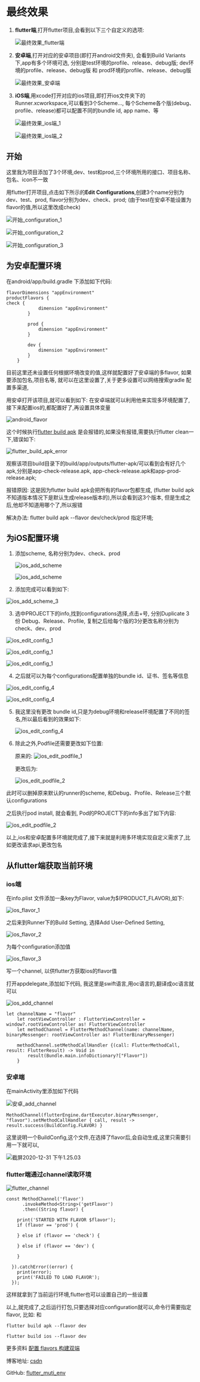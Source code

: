 # 最终效果

1. **flutter端**,打开flutter项目,会看到以下三个自定义的选项:

   ![最终效果_flutter端](./最终效果_flutter端.png)

2. **安卓端**,打开对应的安卓项目(即打开android文件夹), 会看到Build Variants下,app有多个环境可选, 分别是test环境的profile、release、debug版; dev环境的profile、release、debug版 和 prod环境的profile、release、debug版

   ![最终效果_安卓端](./最终效果_安卓端.png)

3. **iOS端**,用xcode打开对应的ios项目,即打开ios文件夹下的Runner.xcworkspace,可以看到3个Scheme..., 每个Scheme各个版(debug、profile、release)都可以配置不同的bundle id, app name、等

   ![最终效果_ios端_1](./最终效果_ios端_1.png)

   ![最终效果_ios端_2](./最终效果_ios端_2.png)

## 开始

这里我为项目添加了3个环境,dev、test和prod,三个环境所用的接口、项目名称、包名、icon不一致

用flutter打开项目,点击如下所示的**Edit Configurations**,创建3个name分别为dev、test、prod, flavor分别为dev、check、prod; (由于test在安卓不能设置为flavor的值,所以这里改成check)

![开始_configuration_1](./开始_configuration_1.png)

![开始_configuration_2](./开始_configuration_2.png)

![开始_configuration_3](./开始_configuration_3.png)

## 为安卓配置环境

在android/app/build.gradle 下添加如下代码:

```
flavorDimensions "appEnvironment"
productFlavors {
check {
            dimension "appEnvironment"
        }

        prod {
            dimension "appEnvironment"
        }

        dev {
            dimension "appEnvironment"
        }
    }
```

目前这里还未设置任何根据环境改变的值,这样就配置好了安卓端的多flavor, 如果要添加包名,项目名等, 就可以在这里设置了,关于更多设置可以网络搜索gradle 配置多渠道,

用安卓打开该项目,就可以看到如下:   在安卓端就可以利用他来实现多环境配置了,接下来配置ios的,都配置好了,再设置具体变量

![android_flavor](./android_flavor.png)



这个时候执行<u>flutter build apk</u> 是会报错的,如果没有报错,需要执行flutter clean一下,错误如下:

![flutter_build_apk_error](./flutter_build_apk_error.png)

观察该项目build目录下的build/app/outputs/flutter-apk/可以看到会有好几个apk,分别是app-check-release.apk, app-check-release.apk和app-prod-release.apk;   

报错原因:   这是因为flutter build apk会把所有的flavor包都生成, (flutter build apk 不知道版本情况下是默认生成release版本的),所以会看到这3个版本, 但是生成之后,他却不知道用哪个了,所以报错

解决办法:  flutter build apk --flavor dev/check/prod 指定环境; 

## 为iOS配置环境

1. 添加scheme, 名称分别为dev、check、prod

   ![ios_add_scheme](./ios_add_scheme_1.png)

   ![ios_add_scheme](./ios_add_scheme_2.png)

2.  添加完成可以看到如下:

   ![ios_add_scheme_3](./ios_add_scheme_3.png)

3.  选中PROJECT下的info,找到configurations选择,点击+号, 分别Duplicate 3份 Debug、Release、Profile, 复制之后给每个版的3分更改名称分别为check、dev、prod

   ![ios_edit_config_1](./ios_edit_config_1.png)

   ![ios_edit_config_1](./ios_edit_config_2.png)

   ![ios_edit_config_1](./ios_edit_config_3.png)

4.  之后就可以为每个configurations配置单独的bundle id、证书、签名等信息

   ![ios_edit_config_4](./ios_edit_config_4.png)

   ![ios_edit_config_4](./ios_edit_config_5.png)

5. 我这里没有更改 bundle id,只是为debug环境和release环境配置了不同的签名,所以最后看到的效果如下:

    ![ios_edit_config_4](./ios_edit_config_6.png)

6. 除此之外,Podfile还需要更改如下位置: 

   原来的: ![ios_edit_podfile_1](./ios_edit_podfile_1.png)

   更改后为: 

   ![ios_edit_podfile_2](./ios_edit_podfile_2.png)

此时可以删掉原来默认的runner的scheme, 和Debug、Profile、Release三个默认configurations

之后执行pod install, 就会看到, Pod的PROJECT下的info多出了如下内容: 

![ios_edit_podfile_2](./ios_edit_podfile_3.png)



以上,ios和安卓配置多环境就完成了,接下来就是利用多环境实现自定义需求了,比如更改请求api,更改包名

## 从flutter端获取当前环境

### ios端

在info.plist 文件添加一条key为Flavor, value为$(PRODUCT_FLAVOR),如下:

![ios_flavor_1](./ios_flavor_1.png)

之后来到Runner下的Build Setting, 选择Add User-Defined Setting,

![ios_flavor_2](./ios_flavor_2.png)

为每个configuration添加值

![ios_flavor_3](./ios_flavor_3.png)

写一个channel, 以供flutter方获取ios的flavor值

打开appdelegate,添加如下代码, 我这里是swift语言,用oc语言的,翻译成oc语言就可以

![ios_add_channel](./ios_add_channel.png)

```
let channelName = "flavor"
    let rootViewController : FlutterViewController = window?.rootViewController as! FlutterViewController
    let methodChannel = FlutterMethodChannel(name: channelName, binaryMessenger: rootViewController as! FlutterBinaryMessenger)
    
    methodChannel.setMethodCallHandler {(call: FlutterMethodCall, result: FlutterResult) -> Void in
        result(Bundle.main.infoDictionary?["Flavor"])
    }
```

### 安卓端

在mainActivity里添加如下代码

![安卓_add_channel](./安卓_add_channel.png)

```
MethodChannel(flutterEngine.dartExecutor.binaryMessenger, "flavor").setMethodCallHandler { call, result ->  result.success(BuildConfig.FLAVOR) }
```

这里说明一个BuildConfig,这个文件,在选择了flavor后,会自动生成,这里只需要引用一下就可以,

![截屏2020-12-31 下午1.25.03](./安卓_add_channel——1.png)

### flutter端通过channel读取环境

![flutter_channel](./flutter_channel.png)

```
const MethodChannel('flavor')
      .invokeMethod<String>('getFlavor')
      .then((String flavor) {

    print('STARTED WITH FLAVOR $flavor');
    if (flavor == 'prod') {
       
    } else if (flavor == 'check') {
       
    } else if (flavor == 'dev') {
       
    }

  }).catchError((error) {
    print(error);
    print('FAILED TO LOAD FLAVOR');
  });
```

这样就拿到了当前运行环境,flutter也可以设置自己的一些设置



以上,就完成了,之后运行打包,只要选择对应configuration就可以,命令行需要指定flavor, 比如:   和  

```
flutter build apk --flavor dev 
```

```
flutter build ios --flavor dev
```





更多资料  [配置 flavors 构建双端](https://flutter.cn/docs/deployment/flavors)   

博客地址: [csdn](https://blog.csdn.net/ai_pple/article/details/112009087)

GitHub: [flutter_muti_env](https://github.com/hellozsh/flutter_muti_env.git)

